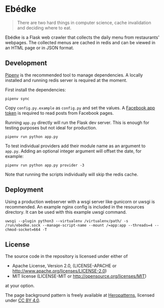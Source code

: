 # Ebédke

> There are two hard things in computer science, cache invalidation and deciding
> where to eat.

Ebédke is a Flask web crawler that collects the daily menu from
restaurants' webpages. The collected menus are cached in redis and can be viewed in
an HTML page or in JSON format.

## Development

[Pipenv](https://docs.pipenv.org) is the recommended tool to manage
dependencies. A locally installed and running redis server is required at the
moment.

First install the dependencies:

```
pipenv sync
```

Copy `config.py.example` as `config.py` and set the values. A [Facebook app
token](https://developers.facebook.com/docs/facebook-login/access-tokens#apptokens)
is required to read posts from Facebook pages.


Running `app.py` directly will run the Flask dev server. This is enough for testing
purposes but not ideal for production.

```
pipenv run python app.py
```

To test individual providers add their module name as an argument to `app.py`.
Adding an optional integer argument will offset the date, for example:

```
pipenv run python app.py provider -3
```

Note that running the scripts individually will skip the redis cache.


## Deployment

Using a production webserver with a wsgi server like gunicorn or uwsgi is
recommended. An example nginx config is included in the resources directory. It
can be used with this example uwsgi command.

```
uwsgi --plugin python3 --virtualenv /virtualenv/path/ -s /run/ebedke.sock --manage-script-name --mount /=app:app --threads=4 --chmod-socket=664 -T
```


## License


The source code in the repository is licensed under either of
  - Apache License, Version 2.0, (LICENSE-APACHE or http://www.apache.org/licenses/LICENSE-2.0)
  - MIT license (LICENSE-MIT or http://opensource.org/licenses/MIT)

at your option.

The page background pattern is freely available at [Heropatterns](http://www.heropatterns.com/),
licensed under [CC BY 4.0](http://creativecommons.org/licenses/by/4.0/).
